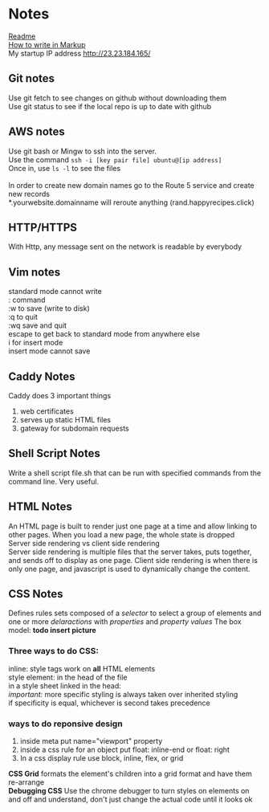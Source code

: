 # Notes
[Readme](https://github.com/celesteac/Startup/blob/main/README.md#startup) <br />
[How to write in Markup](https://docs.github.com/en/get-started/writing-on-github/getting-started-with-writing-and-formatting-on-github/basic-writing-and-formatting-syntax#styling-text) <br />
My startup IP address http://23.23.184.165/

## Git notes
Use git fetch to see changes on github without downloading them <br />
Use git status to see if the local repo is up to date with github

## AWS notes
Use git bash or Mingw to ssh into the server. <br />
Use the command  ```ssh -i [key pair file] ubuntu@[ip address]``` <br />
Once in, use ```ls -l``` to see the files <br />
<br />
In order to create new domain names go to the Route 5 service and create new records <br />
*.yourwebsite.domainname will reroute anything (rand.happyrecipes.click)

## HTTP/HTTPS
With Http, any message sent on the network is readable by everybody

## Vim notes
standard mode cannot write <br />
: command <br />
:w to save (write to disk) <br />
:q to quit <br />
:wq save and quit <br />
escape to get back to standard mode from anywhere else <br />
i for insert mode <br />
insert mode cannot save <br />

## Caddy Notes
Caddy does 3 important things
1. web certificates
2. serves up static HTML files
3. gateway for subdomain requests

## Shell Script Notes
Write a shell script file.sh that can be run with specified commands from the command line. Very useful.

## HTML Notes
An HTML page is built to render just one page at a time and allow linking to other pages. When you load a new page, the whole state is dropped <br/>
Server side rendering vs client side rendering <br/>
Server side rendering is multiple files that the server takes, puts together, and sends off to display as one page. Client side rendering is when there is only one page, and javascript is used to dynamically change the content.

## CSS Notes
Defines rules sets composed of a _selector_ to select a group of elements and one or more _delaractions_ with _properties_ and _property values_
The box model: **todo insert picture**

### Three ways to do CSS:
inline: style tags work on **all** HTML elements<br />
style element: in the head of the file <br />
in a style sheet linked in the head: <link rel="stylesheet" href="styles.css"/> <br/>
_important:_ more specific styling is always taken over inherited styling <br/>
if specificity is equal, whichever is second takes precedence

### ways to do reponsive design
1. inside meta put name="viewport" property
2. inside a css rule for an object put float: inline-end or float: right
3. In a css display rule use block, inline, flex, or grid

**CSS Grid** formats the element's children into a grid format and have them re-arrange <br />
**Debugging CSS** Use the chrome debugger to turn styles on elements on and off and understand, don't just change the actual code until it looks ok
